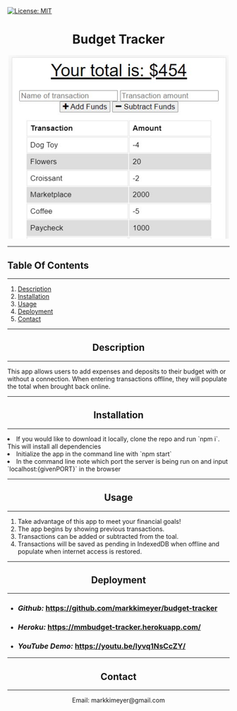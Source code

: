
 [![License: MIT](https://img.shields.io/badge/License-MIT-yellow.svg)](https://opensource.org/licenses/MIT)



# <div align ='center'> **Budget Tracker** </div>


<div align ='center'><img src="Develop/budgetmain.jpg" alt="dashboard" width="500"></div>

---

## **Table Of Contents** 

---

1. [Description](#description)
2. [Installation](#installation)
3. [Usage](#usage)
4. [Deployment](#github)
5. [Contact](#contact)

--- 


## <div align ='center'> **Description** </div> 

--- 

This app allows users to add expenses and deposits to their budget with or without a connection. When entering transactions offline, they will populate the total when brought back online.

--- 
 
## <div align ='center'> **Installation** </div>
--- 
 

<li>If you would like to download it locally, clone the repo and run `npm i`.  This will install all dependencies</li>
<li>Initialize the app in the command line with `npm start` </li>
<li>In the command line note which port the server is being run on and input `localhost:{givenPORT}` in the browser</li>
</ol>

--- 

## <div align ='center'> **Usage** </div>

--- 
<ol>
<li>Take advantage of this app to meet your financial goals!</li>
<li>The app begins by showing previous transactions.</li>
<li>Transactions can be added or subtracted from the toal. </li>
<li>Transactions will be saved as pending in IndexedDB when offline and populate when internet access is restored. </li>
</ol>

---

## <div align ='center'> **Deployment** </div>

---

<div align='left'>
<ul>
   <li>

### _Github:_ https://github.com/markkimeyer/budget-tracker
</li>
<li>

### _Heroku:_ https://mmbudget-tracker.herokuapp.com/
</li>
<li>

### _YouTube Demo:_ https://youtu.be/lyvq1NsCcZY/
</li>
</ul>
</div>

---
## <div align ='center'> **Contact** </div>
---
<div align ='center'> Email: markkimeyer@gmail.com </div>
